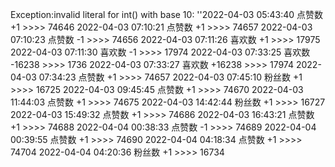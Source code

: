 Exception:invalid literal for int() with base 10: ''2022-04-03  05:43:40   点赞数 +1 >>>> 74646
2022-04-03  07:10:21   点赞数 +1 >>>> 74657
2022-04-03  07:10:23   点赞数 -1 >>>> 74656
2022-04-03  07:11:26   喜欢数 +1 >>>> 17975
2022-04-03  07:11:30   喜欢数 -1 >>>> 17974
2022-04-03  07:33:25   喜欢数 -16238 >>>> 1736
2022-04-03  07:33:27   喜欢数 +16238 >>>> 17974
2022-04-03  07:34:23   点赞数 +1 >>>> 74657
2022-04-03  07:45:10   粉丝数 +1 >>>> 16725
2022-04-03  09:45:45   点赞数 +1 >>>> 74670
2022-04-03  11:44:03   点赞数 +1 >>>> 74675
2022-04-03  14:42:44   粉丝数 +1 >>>> 16727
2022-04-03  15:49:32   点赞数 +1 >>>> 74686
2022-04-03  16:43:21   点赞数 +1 >>>> 74688
2022-04-04  00:38:33   点赞数 -1 >>>> 74689
2022-04-04  00:39:55   点赞数 +1 >>>> 74690
2022-04-04  04:18:34   点赞数 +1 >>>> 74704
2022-04-04  04:20:36   粉丝数 +1 >>>> 16734
